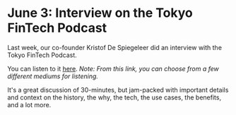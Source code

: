 # June 3: Interview on the Tokyo FinTech Podcast

Last week, our co-founder Kristof De Spiegeleer did an interview with the Tokyo FinTech Podcast.

You can listen to it [here](https://anchor.fm/tokyofintech/episodes/Episode-38---Kristof-De-Spiegeleer--ThreeFold-Foundation-eenbu3). *Note: From this link, you can choose from a few different mediums for listening.*

It's a great discussion of 30-minutes, but jam-packed with important details and context on the history, the why, the tech, the use cases, the benefits, and a lot more.